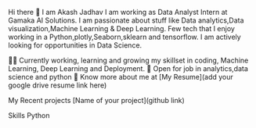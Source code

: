 Hi there 👋 I am Akash Jadhav
I am working as Data Analyst Intern at Gamaka AI Solutions.
I am passionate about stuff like Data analytics,Data visualization,Machine Learning & Deep Learning. 
Few tech that I enjoy working in a Python,plotly,Seaborn,sklearn and tensorflow. I am actively looking for opportunities in Data Science.

👨‍💻 Currently working, learning and growing my skillset in coding, Machine Learning, Deep Learning and Deployment.
🤝 Open for job in analytics,data science and python
🧑 Know more about me at [My Resume](add your google drive resume link here)

My Recent projects
[Name of your project](github link)

Skills
Python
